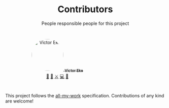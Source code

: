 <div align="center">
 <h1> Contributors </h1>
  People responsible people for this project
</div>
<br />

<style>
.contributor{
  max-width: 280px;
  width: 100%;
  height: auto;
  margin: 8px;
  padding: 16px;
  border-radius: 12px;
  background-color: var(--vp-c-bg-soft);
}

.contributor img{
  margin-bottom: 8px;
  width: 100px;
  border-radius: 50%;
}

  </style>

<div align="center" style="display: flex; flex-wrap:wrap;">
  <div class="contributor">
    <a href="https://github.com/Karroat">
      <img src="https://drive.google.com/file/d/1AxS2QzHGd9fqKL5kq9WBJCpX4lJLWOzi/view?usp=sharing" width="100px;" alt="Victor Eke"/>
      <sub><b>Victor Eke </b></sub>
    </a>
    <br />
    <a href="#maintenance-Evavic44" title="Maintenance">🚧</a> 
    <a href="https://drive.google.com/file/d/1iWBi0xr7kVKRVHIq_VzObEXem9PCLxU-/view?usp=sharing" title="Resume">📄</a> 
    <a href="https://x.com/BhuvanchandaraK" title="Twitter">⚔️</a> 
    <a href="https://www.linkedin.com/in/bhuvan-k-62263a243/" title="Linkedin">💻</a>
    <a href="mailto:bhuvankandhi2002@gmail.com" title="Email">📧</a>
  </div>
</div>

This project follows the [all-my-work](https://github.com/Karroat) specification. Contributions of any kind are welcome!
